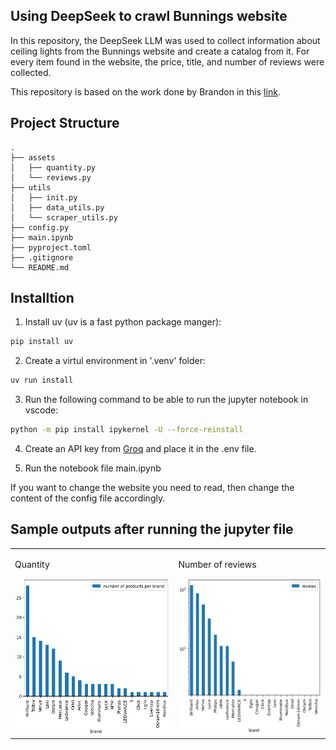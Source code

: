 ## Using DeepSeek to crawl Bunnings website

In this repository, the DeepSeek LLM was used to collect information about ceiling lights from the Bunnings website and create a catalog from it. For every item found in the website, the price, title, and number of reviews were collected. 

This repository is based on the work done by Brandon in this [link](https://www.youtube.com/watch?v=Osl4NgAXvRk). 


## Project Structure
```
.
├── assets
│   ├── quantity.py
│   └── reviews.py 
├── utils
│   ├── init.py 
│   ├── data_utils.py
│   └── scraper_utils.py 
├── config.py 
├── main.ipynb 
├── pyproject.toml 
├── .gitignore 
└── README.md
```

## Installtion
1. Install uv (uv is a fast python package manger):
```bash
pip install uv
```

2. Create a virtul environment in '.venv' folder:

```bash
uv run install
```

3. Run the following command to be able to run the jupyter notebook in vscode: 

```bash
python -m pip install ipykernel -U --force-reinstall
```

4. Create an API key from [Groq](https://console.groq.com/keys) and place it in the .env file.

5. Run the notebook file main.ipynb

If you want to change the website you need to read, then change the content of the config file accordingly. 


## Sample outputs after running the jupyter file

<table>
  <tr>
    <td>
      <p>Quantity </p>
      <img src="./assets/quantity.png" alt="Quantity" width="380" height="250">
    </td>
    <td>
      <p>Number of reviews</p>
      <img src="./assets/reviews.png" alt="Number of reviews" width="350" height="250">
    </td>
  </tr>
</table>


